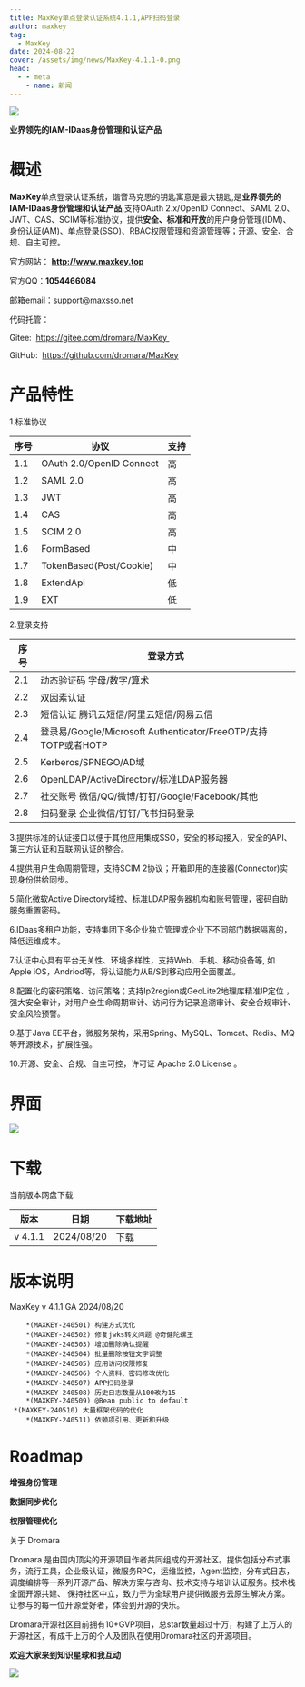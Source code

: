 ```yaml
---
title: MaxKey单点登录认证系统4.1.1,APP扫码登录
author: maxkey
tag:
  - MaxKey
date: 2024-08-22
cover: /assets/img/news/MaxKey-4.1.1-0.png
head:
  - - meta
    - name: 新闻
---
```


![](/assets/img/news/MaxKey-4.1.1-0.png)

**业界领先的IAM-IDaas身份管理和认证产品**

# 概述

**MaxKey**单点登录认证系统，谐音马克思的钥匙寓意是最大钥匙,是**业界领先的IAM-IDaas身份管理和认证产品**,支持OAuth 2.x/OpenID Connect、SAML 2.0、JWT、CAS、SCIM等标准协议，提供**安全、标准和开放**的用户身份管理(IDM)、身份认证(AM)、单点登录(SSO)、RBAC权限管理和资源管理等；开源、安全、合规、自主可控。

官方网站： **http://www.maxkey.top**

官方QQ：**1054466084**

邮箱email：support@maxsso.net

代码托管：

Gitee:  https://gitee.com/dromara/MaxKey 

GitHub:  https://github.com/dromara/MaxKey

# 产品特性

1.标准协议

| 序号 | 协议 | 支持 |
| --- | --- | --- |
| 1.1 | OAuth 2.0/OpenID Connect | 高 |
| 1.2 | SAML 2.0 | 高 |
| 1.3 | JWT | 高 |
| 1.4 | CAS | 高 |
| 1.5 | SCIM 2.0 | 高 |
| 1.6 | FormBased | 中 |
| 1.7 | TokenBased(Post/Cookie) | 中 |
| 1.8 | ExtendApi | 低 |
| 1.9 | EXT | 低 |

2.登录支持

| 序号 | 登录方式 |
| --- | --- |
| 2.1 | 动态验证码 字母/数字/算术 |
| 2.2 | 双因素认证 |
| 2.3 | 短信认证 腾讯云短信/阿里云短信/网易云信 |
| 2.4 | 登录易/Google/Microsoft Authenticator/FreeOTP/支持TOTP或者HOTP |
| 2.5 | Kerberos/SPNEGO/AD域 |
| 2.6 | OpenLDAP/ActiveDirectory/标准LDAP服务器 |
| 2.7 | 社交账号 微信/QQ/微博/钉钉/Google/Facebook/其他 |
| 2.8 | 扫码登录 企业微信/钉钉/飞书扫码登录 |

3.提供标准的认证接口以便于其他应用集成SSO，安全的移动接入，安全的API、第三方认证和互联网认证的整合。

4.提供用户生命周期管理，支持SCIM 2协议；开箱即用的连接器(Connector)实现身份供给同步。

5.简化微软Active Directory域控、标准LDAP服务器机构和账号管理，密码自助服务重置密码。

6.IDaas多租户功能，支持集团下多企业独立管理或企业下不同部门数据隔离的，降低运维成本。

7.认证中心具有平台无关性、环境多样性，支持Web、手机、移动设备等, 如Apple iOS，Andriod等，将认证能力从B/S到移动应用全面覆盖。

8.配置化的密码策略、访问策略；支持Ip2region或GeoLite2地理库精准IP定位 ，强大安全审计，对用户全生命周期审计、访问行为记录追溯审计、安全合规审计、安全风险预警。

9.基于Java EE平台，微服务架构，采用Spring、MySQL、Tomcat、Redis、MQ等开源技术，扩展性强。

10.开源、安全、合规、自主可控，许可证 Apache 2.0 License 。

# 界面

![](/assets/img/news/MaxKey-4.1.1-1.png)

# 下载

当前版本网盘下载

| 版本 | 日期 | 下载地址 |
| --- | --- | --- |
| v 4.1.1 | 2024/08/20 | 下载 |

# 版本说明

MaxKey v 4.1.1 GA 2024/08/20

```
    *(MAXKEY-240501) 构建方式优化
    *(MAXKEY-240502) 修复jwks转义问题 @奇健陀螺王
    *(MAXKEY-240503) 增加删除确认提醒
    *(MAXKEY-240504) 批量删除按钮文字调整
    *(MAXKEY-240505) 应用访问权限修复
    *(MAXKEY-240506) 个人资料、密码修改优化
    *(MAXKEY-240507) APP扫码登录
    *(MAXKEY-240508) 历史日志数量从100改为15
    *(MAXKEY-240509) @Bean public to default
 *(MAXKEY-240510) 大量框架代码的优化
    *(MAXKEY-240511) 依赖项引用、更新和升级
```

# Roadmap

**增强身份管理**

**数据同步优化**

**权限管理优化**

关于 Dromara

Dromara 是由国内顶尖的开源项目作者共同组成的开源社区。提供包括分布式事务，流行工具，企业级认证，微服务RPC，运维监控，Agent监控，分布式日志，调度编排等一系列开源产品、解决方案与咨询、技术支持与培训认证服务。技术栈全面开源共建、 保持社区中立，致力于为全球用户提供微服务云原生解决方案。让参与的每一位开源爱好者，体会到开源的快乐。

  

Dromara开源社区目前拥有10+GVP项目，总star数量超过十万，构建了上万人的开源社区，有成千上万的个人及团队在使用Dromara社区的开源项目。

**欢迎大家来到知识星球和我互动**

![](/assets/img/qrcode_zsxq.webp)